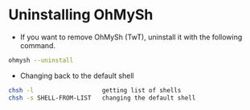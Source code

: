 # Uninstalling OhMySh

- If you want to remove OhMySh (TwT), uninstall it with the following command.

```sh
ohmysh --uninstall
```

- Changing back to the default shell

```sh
chsh -l                   getting list of shells
chsh -s SHELL-FROM-LIST   changing the default shell
```
